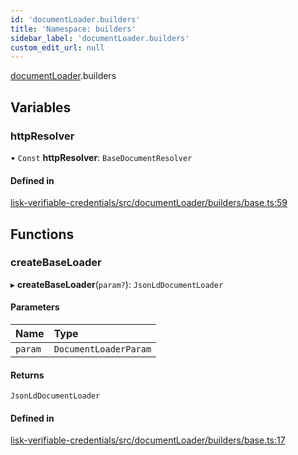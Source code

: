 ```yaml
---
id: 'documentLoader.builders'
title: 'Namespace: builders'
sidebar_label: 'documentLoader.builders'
custom_edit_url: null
---
```


[documentLoader](documentLoader.md).builders

## Variables

### httpResolver

• `Const` **httpResolver**: `BaseDocumentResolver`

#### Defined in

[lisk-verifiable-credentials/src/documentLoader/builders/base.ts:59](https://github.com/aldhosutra/lisk-did/blob/2b84b93/packages/lisk-verifiable-credentials/src/documentLoader/builders/base.ts#L59)

## Functions

### createBaseLoader

▸ **createBaseLoader**(`param?`): `JsonLdDocumentLoader`

#### Parameters

| Name    | Type                  |
| :------ | :-------------------- |
| `param` | `DocumentLoaderParam` |

#### Returns

`JsonLdDocumentLoader`

#### Defined in

[lisk-verifiable-credentials/src/documentLoader/builders/base.ts:17](https://github.com/aldhosutra/lisk-did/blob/2b84b93/packages/lisk-verifiable-credentials/src/documentLoader/builders/base.ts#L17)
